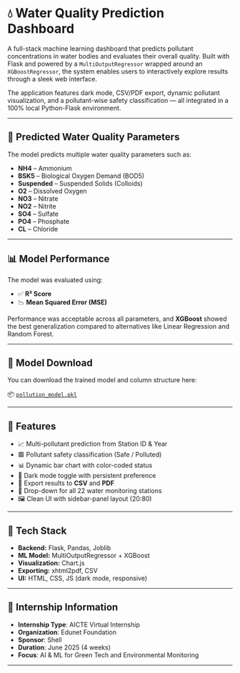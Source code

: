# 💧 Water Quality Prediction Dashboard

A full-stack machine learning dashboard that predicts pollutant concentrations in water bodies and evaluates their overall quality. Built with Flask and powered by a `MultiOutputRegressor` wrapped around an `XGBoostRegressor`, the system enables users to interactively explore results through a sleek web interface.

The application features dark mode, CSV/PDF export, dynamic pollutant visualization, and a pollutant-wise safety classification — all integrated in a 100% local Python-Flask environment.

---

## 📌 Predicted Water Quality Parameters

The model predicts multiple water quality parameters such as:

- **NH4** – Ammonium
- **BSK5** – Biological Oxygen Demand (BOD5)
- **Suspended** – Suspended Solids (Colloids)
- **O2** – Dissolved Oxygen
- **NO3** – Nitrate
- **NO2** – Nitrite
- **SO4** – Sulfate
- **PO4** – Phosphate
- **CL** – Chloride

---

## 📊 Model Performance

The model was evaluated using:

- ✅ **R² Score**
- 📉 **Mean Squared Error (MSE)**

Performance was acceptable across all parameters, and **XGBoost** showed the best generalization compared to alternatives like Linear Regression and Random Forest.

---

## 🔗 Model Download

You can download the trained model and column structure here:

📦 [`pollution_model.pkl`](https://drive.google.com/file/d/1fzg02RD50EbjwT_-xIBFxZQqszbU59w6/view?usp=sharing)

---

## 🚀 Features

- 📈 Multi-pollutant prediction from Station ID & Year
- 🟥 Pollutant safety classification (Safe / Polluted)
- 📊 Dynamic bar chart with color-coded status
- 🌙 Dark mode toggle with persistent preference
- 📄 Export results to **CSV** and **PDF**
- 🧭 Drop-down for all 22 water monitoring stations
- 🖼️ Clean UI with sidebar-panel layout (20:80)

---

## 🧪 Tech Stack

- **Backend:** Flask, Pandas, Joblib
- **ML Model:** MultiOutputRegressor + XGBoost
- **Visualization:** Chart.js
- **Exporting:** xhtml2pdf, CSV
- **UI:** HTML, CSS, JS (dark mode, responsive)

---

## 🏫 Internship Information

- **Internship Type**: AICTE Virtual Internship  
- **Organization**: Edunet Foundation  
- **Sponsor**: Shell  
- **Duration**: June 2025 (4 weeks)  
- **Focus**: AI & ML for Green Tech and Environmental Monitoring  

---


